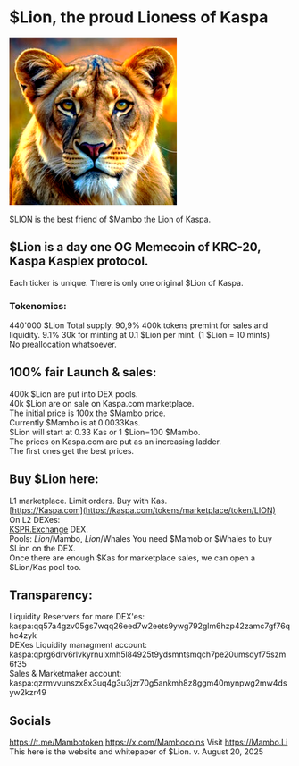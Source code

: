 # $Lion, the proud Lioness of Kaspa
<img src="https://raw.githubusercontent.com/Mambo-Token/MamboLaunchPad/refs/heads/main/logos/Lion-Logo-400px.png" width="300" height="300">

$LION is the best friend of $Mambo the Lion of Kaspa.  

## $Lion is a day one OG Memecoin of KRC-20, Kaspa Kasplex protocol.
Each ticker is unique. There is only one original $Lion of Kaspa.

### Tokenomics: 
440'000 $Lion Total supply.
90,9% 400k tokens premint for sales and liquidity.
9.1% 30k for minting at 0.1 $Lion per mint. (1 $Lion = 10 mints)  
No preallocation whatsoever.  

## 100% fair Launch & sales:  
400k $Lion are put into DEX pools.  
40k $Lion are on sale on Kaspa.com marketplace.  
The initial price is 100x the $Mambo price.  
Currently $Mambo is at 0.0033Kas.  
$Lion will start at 0.33 Kas or 1 $Lion=100 $Mambo.  
The prices on Kaspa.com are put as an increasing ladder.  
The first ones get the best prices.  

## Buy $Lion here:  
L1 marketplace. Limit orders. Buy with Kas.  
[https://Kaspa.com](https://kaspa.com/tokens/marketplace/token/LION)  
On L2 DEXes:  
[KSPR.Exchange](https://KSPR.Exchange)  DEX.  
Pools: $Lion/$Mambo, $Lion/$Whales 
You need $Mamob or $Whales to buy $Lion on the DEX.  
Once there are enough $Kas for marketplace sales, we can open a $Lion/Kas pool too.  


## Transparency:  
Liquidity Reservers for more DEX'es:  
kaspa:qq57a4gzv05gs7wqq26eed7w2eets9ywg792glm6hzp42zamc7gf76qhc4zyk  
DEXes Liquidity managment account:  
kaspa:qprg6drv6rlvkyrnulxmh5l84925t9ydsmntsmqch7pe20umsdyf75szm6f35  
Sales & Marketmaker account:  
kaspa:qzrmvvunszx8x3uq4g3u3jzr70g5ankmh8z8ggm40mynpwg2mw4dsyw2kzr49  


## Socials  
https://t.me/Mambotoken
https://x.com/Mambocoins
Visit https://Mambo.Li 
This here is the website and whitepaper of $Lion. v. August 20, 2025  
